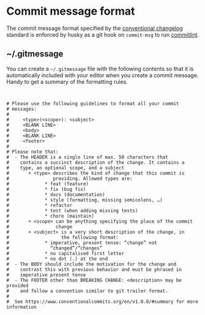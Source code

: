 # Commit message format #

The commit message format specified by the [conventional
changelog](https://github.com/conventional-changelog/conventional-changelog)
standard is enforced by husky as a git hook on `commit-msg` to run
[commitlint](https://github.com/conventional-changelog/commitlint).

## ~/.gitmessage ##

You can create a `~/.gitmessage` file with the following contents so that it is
automatically included with your editor when you create a commit message. Handy
to get a summary of the formatting rules.


```


# Please use the following guidelines to format all your commit
# messages:
#
#     <type>(<scope>): <subject>
#     <BLANK LINE>
#     <body>
#     <BLANK LINE>
#     <footer>
#
# Please note that:
#  - The HEADER is a single line of max. 50 characters that
#    contains a succinct description of the change. It contains a
#    type, an optional scope, and a subject
#       + <type> describes the kind of change that this commit is
#                providing. Allowed types are:
#             * feat (feature)
#             * fix (bug fix)
#             * docs (documentation)
#             * style (formatting, missing semicolons, …)
#             * refactor
#             * test (when adding missing tests)
#             * chore (maintain)
#       + <scope> can be anything specifying the place of the commit
#                 change
#       + <subject> is a very short description of the change, in
#                   the following format:
#             * imperative, present tense: “change” not
#               “changed”/“changes”
#             * no capitalised first letter
#             * no dot (.) at the end
#  - The BODY should include the motivation for the change and
#    contrast this with previous behavior and must be phrased in
#    imperative present tense
#  - The FOOTER other than BREAKING CHANGE: <description> may be provided
#    and follow a convention similar to git trailer format.
#
#  See https://www.conventionalcommits.org/en/v1.0.0/#summary for more information
```
